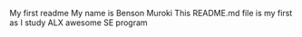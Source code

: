 My first readme My name is Benson Muroki This README.md file is my first as I study ALX awesome SE program
